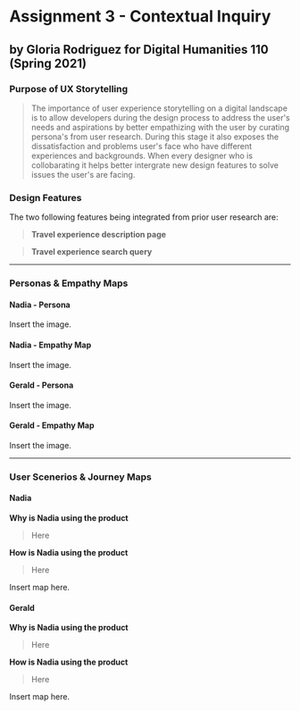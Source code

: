 # Assignment 3 - Contextual Inquiry 
## by Gloria Rodriguez for Digital Humanities 110 (Spring 2021)

### Purpose of UX Storytelling 
> The importance of user experience storytelling on a digital landscape is to allow developers during the design process to address the user's needs and aspirations by better empathizing with the user by curating persona's from user research. During this stage it also exposes the dissatisfaction and problems user's face who have different experiences and backgrounds. When every designer who is collobarating it helps better intergrate new design features to solve issues the user's are facing. 

### Design Features 
The two following features being integrated from prior user research are:
> **Travel experience description page**

> **Travel experience search query**

---

### Personas & Empathy Maps

#### Nadia - Persona
Insert the image. 

#### Nadia - Empathy Map
Insert the image. 

#### Gerald - Persona
Insert the image.

#### Gerald - Empathy Map
Insert the image. 

---
### User Scenerios & Journey Maps

#### Nadia 
**Why is Nadia using the product** 
> Here

**How is Nadia using the product** 
> Here

Insert map here.

#### Gerald 
**Why is Nadia using the product** 
> Here

**How is Nadia using the product** 
> Here

Insert map here.
